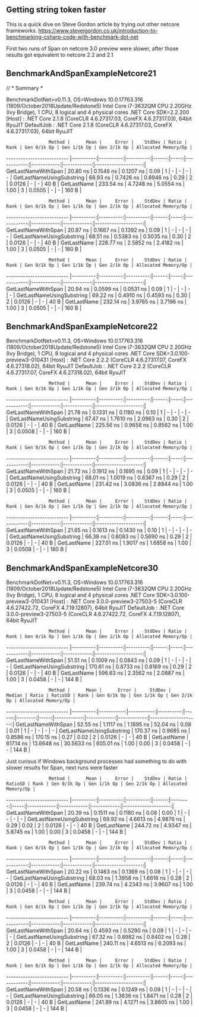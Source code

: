 ## Getting string token faster

This is a quick dive on Steve Gordon article by trying out other netcore frameworks. https://www.stevejgordon.co.uk/introduction-to-benchmarking-csharp-code-with-benchmark-dot-net

First two runs of Span on netcore 3.0 preview were slower, after those results got equivalent to netcore 2.2 and 2.1

## BenchmarkAndSpanExampleNetcore21

// * Summary *

BenchmarkDotNet=v0.11.3, OS=Windows 10.0.17763.316 (1809/October2018Update/Redstone5)
Intel Core i7-3632QM CPU 2.20GHz (Ivy Bridge), 1 CPU, 8 logical and 4 physical cores
.NET Core SDK=2.2.200
  [Host]     : .NET Core 2.1.8 (CoreCLR 4.6.27317.03, CoreFX 4.6.27317.03), 64bit RyuJIT
  DefaultJob : .NET Core 2.1.8 (CoreCLR 4.6.27317.03, CoreFX 4.6.27317.03), 64bit RyuJIT

                    Method |      Mean |     Error |    StdDev | Ratio | Rank | Gen 0/1k Op | Gen 1/1k Op | Gen 2/1k Op | Allocated Memory/Op |
-------------------------- |----------:|----------:|----------:|------:|-----:|------------:|------------:|------------:|--------------------:|
       GetLastNameWithSpan |  20.80 ns | 0.1546 ns | 0.1207 ns |  0.09 |    1 |           - |           - |           - |                   - |
 GetLastNameUsingSubstring |  68.93 ns | 0.7426 ns | 0.6946 ns |  0.29 |    2 |      0.0126 |           - |           - |                40 B |
               GetLastName | 233.54 ns | 4.7248 ns | 5.0554 ns |  1.00 |    3 |      0.0505 |           - |           - |               160 B |

                    Method |      Mean |     Error |    StdDev | Ratio | Rank | Gen 0/1k Op | Gen 1/1k Op | Gen 2/1k Op | Allocated Memory/Op |
-------------------------- |----------:|----------:|----------:|------:|-----:|------------:|------------:|------------:|--------------------:|
       GetLastNameWithSpan |  20.87 ns | 0.1667 ns | 0.1392 ns |  0.09 |    1 |           - |           - |           - |                   - |
 GetLastNameUsingSubstring |  68.51 ns | 0.5383 ns | 0.5035 ns |  0.30 |    2 |      0.0126 |           - |           - |                40 B |
               GetLastName | 228.77 ns | 2.5852 ns | 2.4182 ns |  1.00 |    3 |      0.0505 |           - |           - |               160 B |


                    Method |      Mean |     Error |    StdDev | Ratio | Rank | Gen 0/1k Op | Gen 1/1k Op | Gen 2/1k Op | Allocated Memory/Op |
-------------------------- |----------:|----------:|----------:|------:|-----:|------------:|------------:|------------:|--------------------:|
       GetLastNameWithSpan |  20.94 ns | 0.0599 ns | 0.0531 ns |  0.09 |    1 |           - |           - |           - |                   - |
 GetLastNameUsingSubstring |  69.22 ns | 0.4910 ns | 0.4593 ns |  0.30 |    2 |      0.0126 |           - |           - |                40 B |
               GetLastName | 232.14 ns | 3.9765 ns | 3.7196 ns |  1.00 |    3 |      0.0505 |           - |           - |               160 B |


## BenchmarkAndSpanExampleNetcore22

BenchmarkDotNet=v0.11.3, OS=Windows 10.0.17763.316 (1809/October2018Update/Redstone5)
Intel Core i7-3632QM CPU 2.20GHz (Ivy Bridge), 1 CPU, 8 logical and 4 physical cores
.NET Core SDK=3.0.100-preview3-010431
  [Host]     : .NET Core 2.2.2 (CoreCLR 4.6.27317.07, CoreFX 4.6.27318.02), 64bit RyuJIT
  DefaultJob : .NET Core 2.2.2 (CoreCLR 4.6.27317.07, CoreFX 4.6.27318.02), 64bit RyuJIT

                    Method |      Mean |     Error |    StdDev | Ratio | Rank | Gen 0/1k Op | Gen 1/1k Op | Gen 2/1k Op | Allocated Memory/Op |
-------------------------- |----------:|----------:|----------:|------:|-----:|------------:|------------:|------------:|--------------------:|
       GetLastNameWithSpan |  21.78 ns | 0.1331 ns | 0.1180 ns |  0.10 |    1 |           - |           - |           - |                   - |
 GetLastNameUsingSubstring |  67.47 ns | 1.7610 ns | 2.0963 ns |  0.30 |    2 |      0.0126 |           - |           - |                40 B |
               GetLastName | 225.56 ns | 0.9658 ns | 0.8562 ns |  1.00 |    3 |      0.0508 |           - |           - |               160 B |

                    Method |      Mean |     Error |    StdDev | Ratio | Rank | Gen 0/1k Op | Gen 1/1k Op | Gen 2/1k Op | Allocated Memory/Op |
-------------------------- |----------:|----------:|----------:|------:|-----:|------------:|------------:|------------:|--------------------:|
       GetLastNameWithSpan |  21.72 ns | 0.1912 ns | 0.1695 ns |  0.09 |    1 |           - |           - |           - |                   - |
 GetLastNameUsingSubstring |  68.01 ns | 1.0019 ns | 0.8367 ns |  0.29 |    2 |      0.0126 |           - |           - |                40 B |
               GetLastName | 231.42 ns | 3.0836 ns | 2.8844 ns |  1.00 |    3 |      0.0505 |           - |           - |               160 B |

                    Method |      Mean |     Error |    StdDev | Ratio | Rank | Gen 0/1k Op | Gen 1/1k Op | Gen 2/1k Op | Allocated Memory/Op |
-------------------------- |----------:|----------:|----------:|------:|-----:|------------:|------------:|------------:|--------------------:|
       GetLastNameWithSpan |  21.65 ns | 0.1613 ns | 0.1430 ns |  0.10 |    1 |           - |           - |           - |                   - |
 GetLastNameUsingSubstring |  66.38 ns | 0.6083 ns | 0.5690 ns |  0.29 |    2 |      0.0126 |           - |           - |                40 B |
               GetLastName | 227.01 ns | 1.9017 ns | 1.6858 ns |  1.00 |    3 |      0.0508 |           - |           - |               160 B |

## BenchmarkAndSpanExampleNetcore30

BenchmarkDotNet=v0.11.3, OS=Windows 10.0.17763.316 (1809/October2018Update/Redstone5)
Intel Core i7-3632QM CPU 2.20GHz (Ivy Bridge), 1 CPU, 8 logical and 4 physical cores
.NET Core SDK=3.0.100-preview3-010431
  [Host]     : .NET Core 3.0.0-preview3-27503-5 (CoreCLR 4.6.27422.72, CoreFX 4.7.19.12807), 64bit RyuJIT
  DefaultJob : .NET Core 3.0.0-preview3-27503-5 (CoreCLR 4.6.27422.72, CoreFX 4.7.19.12807), 64bit RyuJIT

                    Method |      Mean |     Error |    StdDev | Ratio | Rank | Gen 0/1k Op | Gen 1/1k Op | Gen 2/1k Op | Allocated Memory/Op |
-------------------------- |----------:|----------:|----------:|------:|-----:|------------:|------------:|------------:|--------------------:|
       GetLastNameWithSpan |  51.51 ns | 0.1009 ns | 0.0843 ns |  0.09 |    1 |           - |           - |           - |                   - |
 GetLastNameUsingSubstring | 170.61 ns | 0.8733 ns | 0.8169 ns |  0.29 |    2 |      0.0126 |           - |           - |                40 B |
               GetLastName | 596.63 ns | 2.3562 ns | 2.0887 ns |  1.00 |    3 |      0.0458 |           - |           - |               144 B |

                    Method |      Mean |      Error |     StdDev |    Median | Ratio | RatioSD | Rank | Gen 0/1k Op | Gen 1/1k Op | Gen 2/1k Op | Allocated Memory/Op |
-------------------------- |----------:|-----------:|-----------:|----------:|------:|--------:|-----:|------------:|------------:|------------:|--------------------:|
       GetLastNameWithSpan |  52.55 ns |  1.1117 ns |  1.1895 ns |  52.04 ns |  0.08 |    0.01 |    1 |           - |           - |           - |                   - |
 GetLastNameUsingSubstring | 170.37 ns |  0.9685 ns |  0.8586 ns | 170.15 ns |  0.27 |    0.02 |    2 |      0.0126 |           - |           - |                40 B |
               GetLastName | 617.14 ns | 13.6648 ns | 30.5633 ns | 605.01 ns |  1.00 |    0.00 |    3 |      0.0458 |           - |           - |               144 B |

Just curious if Windows background processes had something to do with slower results for Span, next runs were faster

			        Method |      Mean |     Error |    StdDev | Ratio | RatioSD | Rank | Gen 0/1k Op | Gen 1/1k Op | Gen 2/1k Op | Allocated Memory/Op |
-------------------------- |----------:|----------:|----------:|------:|--------:|-----:|------------:|------------:|------------:|--------------------:|
       GetLastNameWithSpan |  20.39 ns | 0.1511 ns | 0.1180 ns |  0.08 |    0.00 |    1 |           - |           - |           - |                   - |
 GetLastNameUsingSubstring |  69.92 ns | 4.6613 ns | 4.9876 ns |  0.29 |    0.02 |    2 |      0.0126 |           - |           - |                40 B |
               GetLastName | 244.72 ns | 4.9347 ns | 5.8745 ns |  1.00 |    0.00 |    3 |      0.0458 |           - |           - |               144 B |

                    Method |      Mean |     Error |    StdDev | Ratio | Rank | Gen 0/1k Op | Gen 1/1k Op | Gen 2/1k Op | Allocated Memory/Op |
-------------------------- |----------:|----------:|----------:|------:|-----:|------------:|------------:|------------:|--------------------:|
       GetLastNameWithSpan |  20.22 ns | 0.1463 ns | 0.1369 ns |  0.08 |    1 |           - |           - |           - |                   - |
 GetLastNameUsingSubstring |  68.03 ns | 1.3958 ns | 1.6616 ns |  0.28 |    2 |      0.0126 |           - |           - |                40 B |
               GetLastName | 239.74 ns | 4.2343 ns | 3.9607 ns |  1.00 |    3 |      0.0458 |           - |           - |               144 B |

                    Method |      Mean |     Error |    StdDev | Ratio | Rank | Gen 0/1k Op | Gen 1/1k Op | Gen 2/1k Op | Allocated Memory/Op |
-------------------------- |----------:|----------:|----------:|------:|-----:|------------:|------------:|------------:|--------------------:|
       GetLastNameWithSpan |  20.64 ns | 0.4593 ns | 0.5290 ns |  0.09 |    1 |           - |           - |           - |                   - |
 GetLastNameUsingSubstring |  67.32 ns | 0.8982 ns | 0.8402 ns |  0.28 |    2 |      0.0126 |           - |           - |                40 B |
               GetLastName | 240.11 ns | 4.6513 ns | 6.2093 ns |  1.00 |    3 |      0.0458 |           - |           - |               144 B |

                    Method |      Mean |     Error |    StdDev | Ratio | Rank | Gen 0/1k Op | Gen 1/1k Op | Gen 2/1k Op | Allocated Memory/Op |
-------------------------- |----------:|----------:|----------:|------:|-----:|------------:|------------:|------------:|--------------------:|
       GetLastNameWithSpan |  20.58 ns | 0.1336 ns | 0.1249 ns |  0.09 |    1 |           - |           - |           - |                   - |
 GetLastNameUsingSubstring |  66.05 ns | 1.3836 ns | 1.8471 ns |  0.28 |    2 |      0.0126 |           - |           - |                40 B |
               GetLastName | 241.89 ns | 4.1271 ns | 3.8605 ns |  1.00 |    3 |      0.0458 |           - |           - |               144 B |